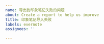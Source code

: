 ```yaml
---
name: 导出到印象笔记失败的问题
about: Create a report to help us improve
title: 印象笔记导入失败
labels: evernote
assignees: ''

---
```


<!--
反馈前请确保已阅读
反馈前请确保已阅读
反馈前请确保已阅读

我会手动把印象笔记失败的问题，统一发到 https://github.com/Kenshin/simpread/issues/302
并关闭你已发的 Issues

另外说明下，印象笔记的问题：

由于印象笔记使用了它独有 ENML 方式，所以在跟 HTML 与 Markdown 转换时经常会出现问题，而正因为这些问题导致转换失败。而印象笔记的 API 常年不更新，也加剧了这种情况的发生。

简悦目前使用的方式：

1. 将阅读模式的 HTML 转换为 ENML （根据印象笔记给出的 API 文档

2. 转换失败后，简悦会将 HTML → Markdown 再次保存（这种情况下成功的机率会大很多。

如果仍出现转换失败的情况，请发 Issues 到  https://github.com/Kenshin/simpread/issues/302

-->

